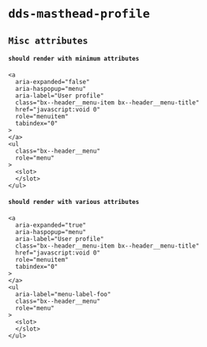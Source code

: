 # `dds-masthead-profile`

## `Misc attributes`

####   `should render with minimum attributes`

```
<a
  aria-expanded="false"
  aria-haspopup="menu"
  aria-label="User profile"
  class="bx--header__menu-item bx--header__menu-title"
  href="javascript:void 0"
  role="menuitem"
  tabindex="0"
>
</a>
<ul
  class="bx--header__menu"
  role="menu"
>
  <slot>
  </slot>
</ul>

```

####   `should render with various attributes`

```
<a
  aria-expanded="true"
  aria-haspopup="menu"
  aria-label="User profile"
  class="bx--header__menu-item bx--header__menu-title"
  href="javascript:void 0"
  role="menuitem"
  tabindex="0"
>
</a>
<ul
  aria-label="menu-label-foo"
  class="bx--header__menu"
  role="menu"
>
  <slot>
  </slot>
</ul>

```

